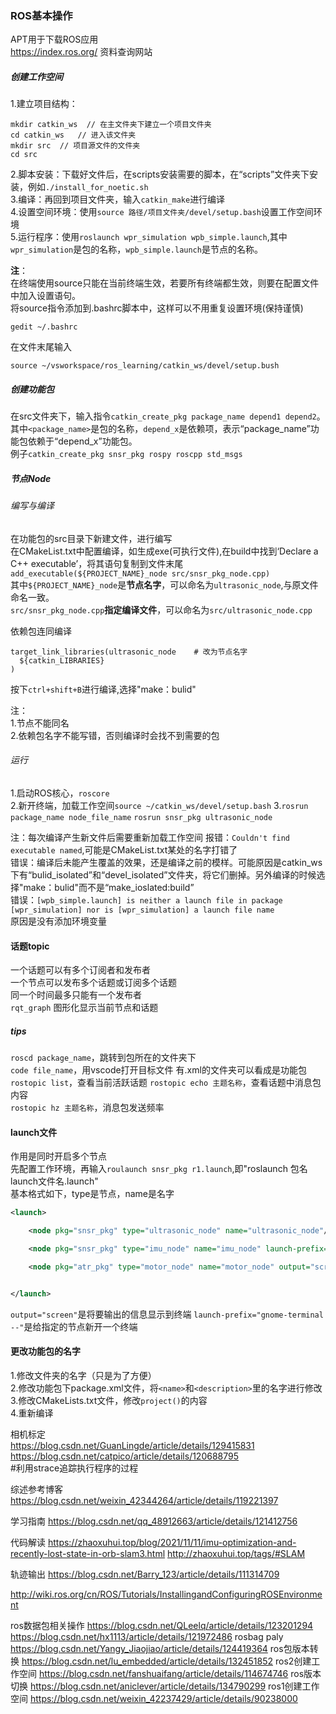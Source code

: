 ### ROS基本操作
APT用于下载ROS应用  
https://index.ros.org/  资料查询网站

##### 创建工作空间
1.建立项目结构：
```
mkdir catkin_ws  // 在主文件夹下建立一个项目文件夹
cd catkin_ws   // 进入该文件夹
mkdir src  // 项目源文件的文件夹
cd src
```
2.脚本安装：下载好文件后，在scripts安装需要的脚本，在“scripts”文件夹下安装，例如`./install_for_noetic.sh`  
3.编译：再回到项目文件夹，输入`catkin_make`进行编译  
4.设置空间环境：使用`source 路径/项目文件夹/devel/setup.bash`设置工作空间环境  
5.运行程序：使用`roslaunch wpr_simulation wpb_simple.launch`,其中`wpr_simulation`是包的名称，`wpb_simple.launch`是节点的名称。  
    

**注**：  
在终端使用source只能在当前终端生效，若要所有终端都生效，则要在配置文件中加入设置语句。  
将source指令添加到.bashrc脚本中，这样可以不用重复设置环境(保持谨慎)
```
gedit ~/.bashrc
```
在文件末尾输入
```
source ~/vsworkspace/ros_learning/catkin_ws/devel/setup.bush
```

##### 创建功能包
在src文件夹下，输入指令`catkin_create_pkg package_name depend1 depend2`。  
其中`<package_name>`是包的名称，`depend_x`是依赖项，表示“package_name”功能包依赖于“depend_x”功能包。  
例子`catkin_create_pkg snsr_pkg rospy roscpp std_msgs`  

##### 节点Node
###### 编写与编译
在功能包的src目录下新建文件，进行编写  
在CMakeList.txt中配置编译，如生成exe(可执行文件),在build中找到‘Declare a C++ executable’，将其语句复制到文件末尾  
`add_executable(${PROJECT_NAME}_node src/snsr_pkg_node.cpp)`  
其中`${PROJECT_NAME}_node`是**节点名字**，可以命名为`ultrasonic_node`,与原文件命名一致。  
`src/snsr_pkg_node.cpp`**指定编译文件**，可以命名为`src/ultrasonic_node.cpp`  

依赖包连同编译  
```
target_link_libraries(ultrasonic_node    # 改为节点名字
  ${catkin_LIBRARIES}
)
```


按下`ctrl+shift+B`进行编译,选择"make：bulid"  

注：  
1.节点不能同名  
2.依赖包名字不能写错，否则编译时会找不到需要的包  

###### 运行
1.启动ROS核心，`roscore`  
2.新开终端，加载工作空间`source ~/catkin_ws/devel/setup.bash`
3.`rosrun package_name node_file_name`
`rosrun snsr_pkg ultrasonic_node`

  
注：每次编译产生新文件后需要重新加载工作空间
报错：`Couldn't find executable named`,可能是CMakeList.txt某处的名字打错了  
错误：编译后未能产生覆盖的效果，还是编译之前的模样。可能原因是catkin_ws下有“bulid_isolated”和“devel_isolated”文件夹，将它们删掉。另外编译的时候选择"make：bulid"而不是“make_ioslated:build”  
错误：`[wpb_simple.launch] is neither a launch file in package [wpr_simulation] nor is [wpr_simulation] a launch file name`  
原因是没有添加环境变量  

#### 话题topic
一个话题可以有多个订阅者和发布者  
一个节点可以发布多个话题或订阅多个话题  
同一个时间最多只能有一个发布者  
`rqt_graph` 图形化显示当前节点和话题

##### tips
`roscd package_name`，跳转到包所在的文件夹下  
`code file_name`，用vscode打开目标文件
有.xml的文件夹可以看成是功能包  
`rostopic list`，查看当前活跃话题 
`rostopic echo 主题名称`，查看话题中消息包内容  
`rostopic hz 主题名称`，消息包发送频率  


#### launch文件
作用是同时开启多个节点  
先配置工作环境，再输入`roulaunch snsr_pkg r1.launch`,即"roslaunch 包名 launch文件名.launch"  
基本格式如下，type是节点，name是名字  
```xml
<launch>

    <node pkg="snsr_pkg" type="ultrasonic_node" name="ultrasonic_node"/>

    <node pkg="snsr_pkg" type="imu_node" name="imu_node" launch-prefix="gnome-terminal --"/>

    <node pkg="atr_pkg" type="motor_node" name="motor_node" output="screen"/>


</launch>
```
`output="screen"`是将要输出的信息显示到终端
`launch-prefix="gnome-terminal --"`是给指定的节点新开一个终端  

#### 更改功能包的名字
1.修改文件夹的名字（只是为了方便）  
2.修改功能包下package.xml文件，将`<name>`和`<description>`里的名字进行修改  
3.修改CMakeLists.txt文件，修改`project()`的内容  
4.重新编译  

相机标定  
https://blog.csdn.net/GuanLingde/article/details/129415831  
https://blog.csdn.net/catpico/article/details/120688795  
 #利用strace追踪执行程序的过程

综述参考博客
https://blog.csdn.net/weixin_42344264/article/details/119221397

学习指南
https://blog.csdn.net/qq_48912663/article/details/121412756

代码解读
https://zhaoxuhui.top/blog/2021/11/11/imu-optimization-and-recently-lost-state-in-orb-slam3.html
http://zhaoxuhui.top/tags/#SLAM

轨迹输出
https://blog.csdn.net/Barry_123/article/details/111314709

http://wiki.ros.org/cn/ROS/Tutorials/InstallingandConfiguringROSEnvironment

ros数据包相关操作
https://blog.csdn.net/QLeelq/article/details/123201294
https://blog.csdn.net/hx1113/article/details/121972486
rosbag paly
https://blog.csdn.net/Yangy_Jiaojiao/article/details/124419364
ros包版本转换
https://blog.csdn.net/lu_embedded/article/details/132451852
ros2创建工作空间
https://blog.csdn.net/fanshuaifang/article/details/114674746
ros版本切换
https://blog.csdn.net/aniclever/article/details/134790299
ros1创建工作空间
https://blog.csdn.net/weixin_42237429/article/details/90238000
